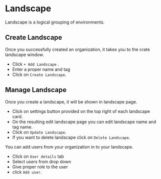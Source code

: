 # Landscape 

Landscape is a logical grouping of environments. 

## Create Landscape 


Once you successfully created an organization, it takes you to the crate landscape window.  
- Click  `+ Add Landscape` .
- Enter a proper name and tag 
- Click on `Create Landscape`. 

## Manage Landscape 

Once you create a landscape, it will be shown in landscape page.

- Click on settings button provided on the top right of each landscape card. 
- On the resulting edit landscape page you can edit landscape name and tag name.
- Click on `Update Landscape`.
- If you want to delete landscape click on `Delete Landscape`. 

You can add users from your organization in to your landscape.
- Click on `User details` tab
- Select users from drop down
- Give proper role to the user
- click `Add user`.


